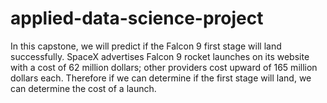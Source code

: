 # applied-data-science-project
In this capstone, we will predict if the Falcon 9 first stage will land successfully. SpaceX advertises Falcon 9 rocket launches on its website with a cost of 62 million dollars; other providers cost upward of 165 million dollars each. Therefore if we can determine if the first stage will land, we can determine the cost of a launch. 
